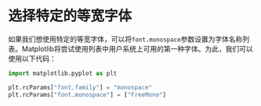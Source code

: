 # 选择特定的等宽字体

如果我们想使用特定的等宽字体，可以将`font.monospace`参数设置为字体名称列表。Matplotlib将尝试使用列表中用户系统上可用的第一种字体。为此，我们可以使用以下代码：

```python
import matplotlib.pyplot as plt

plt.rcParams["font.family"] = "monospace"
plt.rcParams["font.monospace"] = ["FreeMono"]
```
